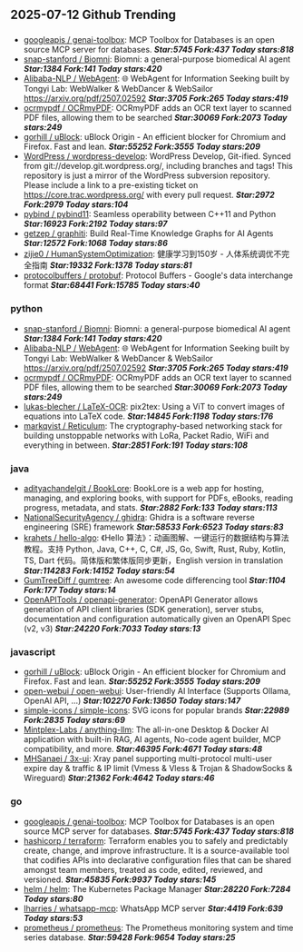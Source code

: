 ## 2025-07-12 Github Trending

### 
* [googleapis / genai-toolbox](https://github.com/googleapis/genai-toolbox): MCP Toolbox for Databases is an open source MCP server for databases. ***Star:5745 Fork:437 Today stars:818***
* [snap-stanford / Biomni](https://github.com/snap-stanford/Biomni): Biomni: a general-purpose biomedical AI agent ***Star:1384 Fork:141 Today stars:420***
* [Alibaba-NLP / WebAgent](https://github.com/Alibaba-NLP/WebAgent): 🌐 WebAgent for Information Seeking built by Tongyi Lab: WebWalker & WebDancer & WebSailor https://arxiv.org/pdf/2507.02592 ***Star:3705 Fork:265 Today stars:419***
* [ocrmypdf / OCRmyPDF](https://github.com/ocrmypdf/OCRmyPDF): OCRmyPDF adds an OCR text layer to scanned PDF files, allowing them to be searched ***Star:30069 Fork:2073 Today stars:249***
* [gorhill / uBlock](https://github.com/gorhill/uBlock): uBlock Origin - An efficient blocker for Chromium and Firefox. Fast and lean. ***Star:55252 Fork:3555 Today stars:209***
* [WordPress / wordpress-develop](https://github.com/WordPress/wordpress-develop): WordPress Develop, Git-ified. Synced from git://develop.git.wordpress.org/, including branches and tags! This repository is just a mirror of the WordPress subversion repository. Please include a link to a pre-existing ticket on https://core.trac.wordpress.org/ with every pull request. ***Star:2972 Fork:2979 Today stars:104***
* [pybind / pybind11](https://github.com/pybind/pybind11): Seamless operability between C++11 and Python ***Star:16923 Fork:2192 Today stars:97***
* [getzep / graphiti](https://github.com/getzep/graphiti): Build Real-Time Knowledge Graphs for AI Agents ***Star:12572 Fork:1068 Today stars:86***
* [zijie0 / HumanSystemOptimization](https://github.com/zijie0/HumanSystemOptimization): 健康学习到150岁 - 人体系统调优不完全指南 ***Star:19332 Fork:1378 Today stars:81***
* [protocolbuffers / protobuf](https://github.com/protocolbuffers/protobuf): Protocol Buffers - Google's data interchange format ***Star:68441 Fork:15785 Today stars:40***

### python
* [snap-stanford / Biomni](https://github.com/snap-stanford/Biomni): Biomni: a general-purpose biomedical AI agent ***Star:1384 Fork:141 Today stars:420***
* [Alibaba-NLP / WebAgent](https://github.com/Alibaba-NLP/WebAgent): 🌐 WebAgent for Information Seeking built by Tongyi Lab: WebWalker & WebDancer & WebSailor https://arxiv.org/pdf/2507.02592 ***Star:3705 Fork:265 Today stars:419***
* [ocrmypdf / OCRmyPDF](https://github.com/ocrmypdf/OCRmyPDF): OCRmyPDF adds an OCR text layer to scanned PDF files, allowing them to be searched ***Star:30069 Fork:2073 Today stars:249***
* [lukas-blecher / LaTeX-OCR](https://github.com/lukas-blecher/LaTeX-OCR): pix2tex: Using a ViT to convert images of equations into LaTeX code. ***Star:14845 Fork:1198 Today stars:176***
* [markqvist / Reticulum](https://github.com/markqvist/Reticulum): The cryptography-based networking stack for building unstoppable networks with LoRa, Packet Radio, WiFi and everything in between. ***Star:2851 Fork:191 Today stars:108***

### java
* [adityachandelgit / BookLore](https://github.com/adityachandelgit/BookLore): BookLore is a web app for hosting, managing, and exploring books, with support for PDFs, eBooks, reading progress, metadata, and stats. ***Star:2882 Fork:133 Today stars:113***
* [NationalSecurityAgency / ghidra](https://github.com/NationalSecurityAgency/ghidra): Ghidra is a software reverse engineering (SRE) framework ***Star:58533 Fork:6523 Today stars:83***
* [krahets / hello-algo](https://github.com/krahets/hello-algo): 《Hello 算法》：动画图解、一键运行的数据结构与算法教程。支持 Python, Java, C++, C, C#, JS, Go, Swift, Rust, Ruby, Kotlin, TS, Dart 代码。简体版和繁体版同步更新，English version in translation ***Star:114283 Fork:14152 Today stars:54***
* [GumTreeDiff / gumtree](https://github.com/GumTreeDiff/gumtree): An awesome code differencing tool ***Star:1104 Fork:177 Today stars:14***
* [OpenAPITools / openapi-generator](https://github.com/OpenAPITools/openapi-generator): OpenAPI Generator allows generation of API client libraries (SDK generation), server stubs, documentation and configuration automatically given an OpenAPI Spec (v2, v3) ***Star:24220 Fork:7033 Today stars:13***

### javascript
* [gorhill / uBlock](https://github.com/gorhill/uBlock): uBlock Origin - An efficient blocker for Chromium and Firefox. Fast and lean. ***Star:55252 Fork:3555 Today stars:209***
* [open-webui / open-webui](https://github.com/open-webui/open-webui): User-friendly AI Interface (Supports Ollama, OpenAI API, ...) ***Star:102270 Fork:13650 Today stars:147***
* [simple-icons / simple-icons](https://github.com/simple-icons/simple-icons): SVG icons for popular brands ***Star:22989 Fork:2835 Today stars:69***
* [Mintplex-Labs / anything-llm](https://github.com/Mintplex-Labs/anything-llm): The all-in-one Desktop & Docker AI application with built-in RAG, AI agents, No-code agent builder, MCP compatibility, and more. ***Star:46395 Fork:4671 Today stars:48***
* [MHSanaei / 3x-ui](https://github.com/MHSanaei/3x-ui): Xray panel supporting multi-protocol multi-user expire day & traffic & IP limit (Vmess & Vless & Trojan & ShadowSocks & Wireguard) ***Star:21362 Fork:4642 Today stars:46***

### go
* [googleapis / genai-toolbox](https://github.com/googleapis/genai-toolbox): MCP Toolbox for Databases is an open source MCP server for databases. ***Star:5745 Fork:437 Today stars:818***
* [hashicorp / terraform](https://github.com/hashicorp/terraform): Terraform enables you to safely and predictably create, change, and improve infrastructure. It is a source-available tool that codifies APIs into declarative configuration files that can be shared amongst team members, treated as code, edited, reviewed, and versioned. ***Star:45835 Fork:9937 Today stars:145***
* [helm / helm](https://github.com/helm/helm): The Kubernetes Package Manager ***Star:28220 Fork:7284 Today stars:80***
* [lharries / whatsapp-mcp](https://github.com/lharries/whatsapp-mcp): WhatsApp MCP server ***Star:4419 Fork:639 Today stars:53***
* [prometheus / prometheus](https://github.com/prometheus/prometheus): The Prometheus monitoring system and time series database. ***Star:59428 Fork:9654 Today stars:25***
